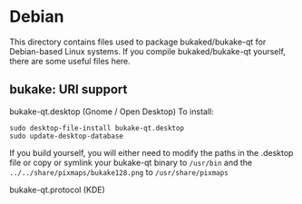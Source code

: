 
Debian
====================
This directory contains files used to package bukaked/bukake-qt
for Debian-based Linux systems. If you compile bukaked/bukake-qt yourself, there are some useful files here.

## bukake: URI support ##


bukake-qt.desktop  (Gnome / Open Desktop)
To install:

	sudo desktop-file-install bukake-qt.desktop
	sudo update-desktop-database

If you build yourself, you will either need to modify the paths in
the .desktop file or copy or symlink your bukake-qt binary to `/usr/bin`
and the `../../share/pixmaps/bukake128.png` to `/usr/share/pixmaps`

bukake-qt.protocol (KDE)

